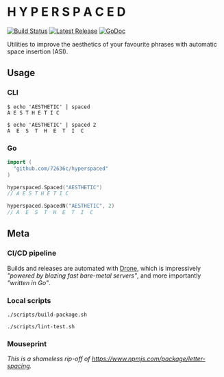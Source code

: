 # H Y P E R S P A C E D

[![Build Status](https://cloud.drone.io/api/badges/72636c/hyperspaced/status.svg)](https://cloud.drone.io/72636c/hyperspaced)
[![Latest Release](https://img.shields.io/github/release/72636c/hyperspaced.svg?logo=github)](https://github.com/72636c/hyperspaced/releases/latest)
[![GoDoc](https://godoc.org/github.com/72636c/hyperspaced?status.svg)](https://godoc.org/github.com/72636c/hyperspaced)

Utilities to improve the aesthetics of your favourite phrases with automatic
space insertion (ASI).

## Usage

### CLI

```shell
$ echo 'AESTHETIC' | spaced
A E S T H E T I C

$ echo 'AESTHETIC' | spaced 2
A  E  S  T  H  E  T  I  C
```

### Go

```go
import (
  "github.com/72636c/hyperspaced"
)

hyperspaced.Spaced("AESTHETIC")
// A E S T H E T I C

hyperspaced.SpacedN("AESTHETIC", 2)
// A  E  S  T  H  E  T  I  C
```

## Meta

### CI/CD pipeline

Builds and releases are automated with [Drone](https://drone.io/), which is
impressively _"powered by blazing fast bare-metal servers"_, and more
importantly _"written in Go"_.

### Local scripts

```shell
./scripts/build-package.sh
```

```shell
./scripts/lint-test.sh
```

### Mouseprint

_This is a shameless rip-off of <https://www.npmjs.com/package/letter-spacing>._
